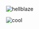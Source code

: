 ![hellblaze](https://user-images.githubusercontent.com/64307702/91900977-201d8100-ecbd-11ea-8bac-7843ce2c07f9.gif)




![cool](https://user-images.githubusercontent.com/64307702/91901180-7e4a6400-ecbd-11ea-90d1-a73af46a10c6.gif)


